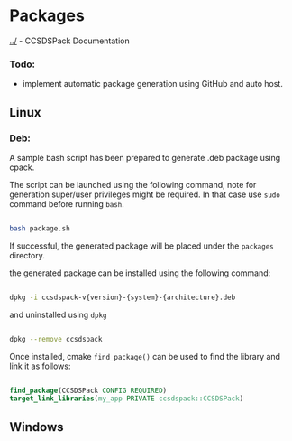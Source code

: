 # Packages

[../](README.md) - CCSDSPack Documentation

### Todo:
* implement automatic package generation using GitHub and auto host.

## Linux 
### Deb:
A sample bash script has been prepared to generate .deb package using cpack.

The script can be launched using the following command, note for generation
super/user privileges might be required. In that case use `sudo` command 
before running `bash`.

```bash

bash package.sh
```
If successful, the generated package will be placed under the `packages` directory.

the generated package can be installed using the following command:
```bash

dpkg -i ccsdspack-v{version}-{system}-{architecture}.deb
```

and uninstalled using `dpkg`
```bash

dpkg --remove ccsdspack
```
Once installed, cmake `find_package()` can be used to find the library and link it as follows:
```cmake

find_package(CCSDSPack CONFIG REQUIRED)
target_link_libraries(my_app PRIVATE ccsdspack::CCSDSPack)
```




## Windows
